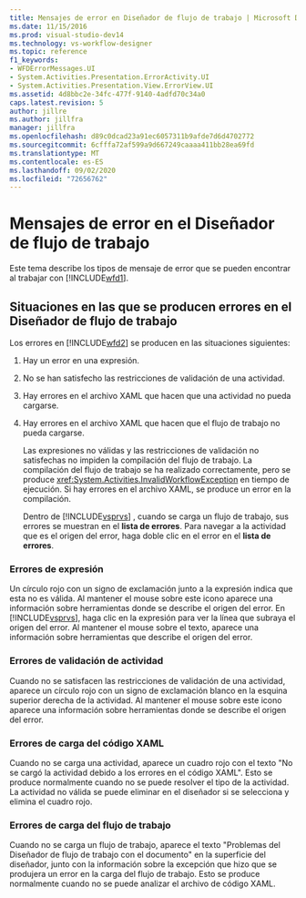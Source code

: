 ```yaml
---
title: Mensajes de error en Diseñador de flujo de trabajo | Microsoft Docs
ms.date: 11/15/2016
ms.prod: visual-studio-dev14
ms.technology: vs-workflow-designer
ms.topic: reference
f1_keywords:
- WFDErrorMessages.UI
- System.Activities.Presentation.ErrorActivity.UI
- System.Activities.Presentation.View.ErrorView.UI
ms.assetid: 4d8bbc2e-34fc-477f-9140-4adfd70c34a0
caps.latest.revision: 5
author: jillre
ms.author: jillfra
manager: jillfra
ms.openlocfilehash: d89c0dcad23a91ec6057311b9afde7d6d4702772
ms.sourcegitcommit: 6cfffa72af599a9d667249caaaa411bb28ea69fd
ms.translationtype: MT
ms.contentlocale: es-ES
ms.lasthandoff: 09/02/2020
ms.locfileid: "72656762"
---
```

# <a name="error-messages-in-workflow-designer"></a>Mensajes de error en el Diseñador de flujo de trabajo
Este tema describe los tipos de mensaje de error que se pueden encontrar al trabajar con [!INCLUDE[wfd1](../includes/wfd1-md.md)].

## <a name="situations-in-which-errors-in-the-workflow-designer-occur"></a>Situaciones en las que se producen errores en el Diseñador de flujo de trabajo
 Los errores en [!INCLUDE[wfd2](../includes/wfd2-md.md)] se producen en las situaciones siguientes:

1. Hay un error en una expresión.

2. No se han satisfecho las restricciones de validación de una actividad.

3. Hay errores en el archivo XAML que hacen que una actividad no pueda cargarse.

4. Hay errores en el archivo XAML que hacen que el flujo de trabajo no pueda cargarse.

   Las expresiones no válidas y las restricciones de validación no satisfechas no impiden la compilación del flujo de trabajo. La compilación del flujo de trabajo se ha realizado correctamente, pero se produce <xref:System.Activities.InvalidWorkflowException> en tiempo de ejecución. Si hay errores en el archivo XAML, se produce un error en la compilación.

   Dentro de [!INCLUDE[vsprvs](../includes/vsprvs-md.md)] , cuando se carga un flujo de trabajo, sus errores se muestran en el **lista de errores**. Para navegar a la actividad que es el origen del error, haga doble clic en el error en el **lista de errores**.

### <a name="expression-errors"></a>Errores de expresión
 Un círculo rojo con un signo de exclamación junto a la expresión indica que esta no es válida. Al mantener el mouse sobre este icono aparece una información sobre herramientas donde se describe el origen del error. En [!INCLUDE[vsprvs](../includes/vsprvs-md.md)], haga clic en la expresión para ver la línea que subraya el origen del error. Al mantener el mouse sobre el texto, aparece una información sobre herramientas que describe el origen del error.

### <a name="activity-validation-errors"></a>Errores de validación de actividad
 Cuando no se satisfacen las restricciones de validación de una actividad, aparece un círculo rojo con un signo de exclamación blanco en la esquina superior derecha de la actividad. Al mantener el mouse sobre este icono aparece una información sobre herramientas donde se describe el origen del error.

### <a name="xaml-load-errors"></a>Errores de carga del código XAML
 Cuando no se carga una actividad, aparece un cuadro rojo con el texto "No se cargó la actividad debido a los errores en el código XAML". Esto se produce normalmente cuando no se puede resolver el tipo de la actividad. La actividad no válida se puede eliminar en el diseñador si se selecciona y elimina el cuadro rojo.

### <a name="workflow-load-errors"></a>Errores de carga del flujo de trabajo
 Cuando no se carga un flujo de trabajo, aparece el texto "Problemas del Diseñador de flujo de trabajo con el documento" en la superficie del diseñador, junto con la información sobre la excepción que hizo que se produjera un error en la carga del flujo de trabajo. Esto se produce normalmente cuando no se puede analizar el archivo de código XAML.